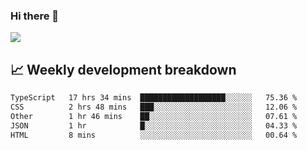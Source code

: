 ### Hi there 👋
<img align="center" src="https://github-readme-stats.vercel.app/api?username=Tumao727&show_icons=true&hide_title=true&theme=dracula" />


## 📈 Weekly development breakdown
<!--START_SECTION:waka-->

```txt
TypeScript   17 hrs 34 mins  ███████████████████░░░░░░   75.36 %
CSS          2 hrs 48 mins   ███░░░░░░░░░░░░░░░░░░░░░░   12.06 %
Other        1 hr 46 mins    ██░░░░░░░░░░░░░░░░░░░░░░░   07.61 %
JSON         1 hr            █░░░░░░░░░░░░░░░░░░░░░░░░   04.33 %
HTML         8 mins          ░░░░░░░░░░░░░░░░░░░░░░░░░   00.64 %
```

<!--END_SECTION:waka-->